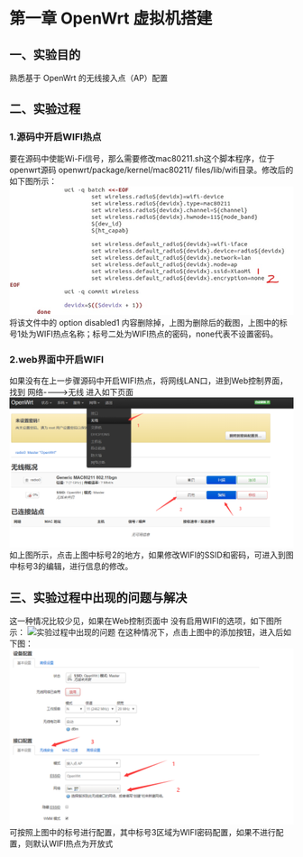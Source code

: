 # 第一章 OpenWrt 虚拟机搭建
## 一、实验目的
熟悉基于 OpenWrt 的无线接入点（AP）配置
## 二、实验过程
### 1.源码中开启WIFI热点
要在源码中使能Wi-Fi信号，那么需要修改mac80211.sh这个脚本程序，位于openwrt源码 openwrt/package/kernel/mac80211/ files/lib/wifi目录。修改后的如下图所示：
![源码中开启WIFI热点](源码中开启WIFI热点.png)
将该文件中的 option disabled1 内容删除掉，上图为删除后的截图，上图中的标号1处为WIFI热点名称；标号二处为WIFI热点的密码，none代表不设置密码。
### 2.web界面中开启WIFI
如果没有在上一步骤源码中开启WIFI热点，将网线LAN口，进到Web控制界面，找到 网络---->无线  进入如下页面
![web界面中开启WIFI](web界面中开启WIFI.png)
如上图所示，点击上图中标号2的地方，如果修改WIFI的SSID和密码，可进入到图中标号3的编辑，进行信息的修改。
## 三、实验过程中出现的问题与解决
这一种情况比较少见，如果在Web控制页面中 没有启用WIFI的选项，如下图所示：
![实验过程中出现的问题](实验过程中出现的问题.png)
在这种情况下，点击上图中的添加按钮，进入后如下图：
![解决](解决.png)
可按照上图中的标号进行配置，其中标号3区域为WIFI密码配置，如果不进行配置，则默认WIFI热点为开放式
